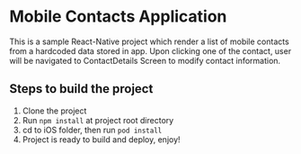 # Mobile Contacts Application

This is a sample React-Native project which render a list of mobile contacts from a hardcoded data stored in app. Upon clicking one of the contact, user will be navigated to ContactDetails Screen to modify contact information.

## Steps to build the project
1. Clone the project
2. Run `npm install` at project root directory
3. cd to iOS folder, then run `pod install`
4. Project is ready to build and deploy, enjoy!
